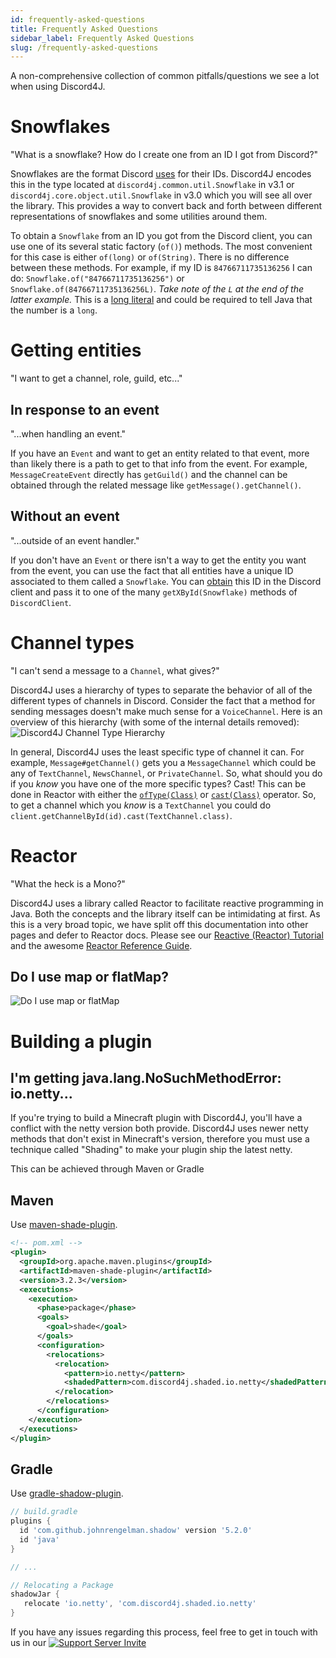 ```yaml
---
id: frequently-asked-questions
title: Frequently Asked Questions
sidebar_label: Frequently Asked Questions
slug: /frequently-asked-questions
---
```



A non-comprehensive collection of common pitfalls/questions we see a lot when using Discord4J.

# Snowflakes
"What is a snowflake? How do I create one from an ID I got from Discord?"

Snowflakes are the format Discord [uses](https://discord.com/developers/docs/reference#snowflakes) for their IDs. Discord4J encodes this in the type located at `discord4j.common.util.Snowflake` in v3.1 or `discord4j.core.object.util.Snowflake` in v3.0 which you will see all over the library. This provides a way to convert back and forth between different representations of snowflakes and some utilities around them. 

To obtain a `Snowflake` from an ID you got from the Discord client, you can use one of its several static factory (`of()`) methods. The most convenient for this case is either `of(long)` or `of(String)`. There is no difference between these methods. For example, if my ID is `84766711735136256` I can do: `Snowflake.of("84766711735136256")` or `Snowflake.of(84766711735136256L)`. *Take note of the `L` at the end of the latter example.* This is a [long literal](https://docs.oracle.com/javase/tutorial/java/nutsandbolts/datatypes.html) and could be required to tell Java that the number is a `long`. 

# Getting entities
"I want to get a channel, role, guild, etc..."
## In response to an event
"...when handling an event."

If you have an `Event` and want to get an entity related to that event, more than likely there is a path to get to that info from the event. For example, `MessageCreateEvent` directly has `getGuild()` and the channel can be obtained through the related message like `getMessage().getChannel()`.
## Without an event
"...outside of an event handler."

If you don't have an `Event` or there isn't a way to get the entity you want from the event, you can use the fact that all entities have a unique ID associated to them called a `Snowflake`. You can [obtain](https://support.discord.com/hc/en-us/articles/206346498-Where-can-I-find-my-User-Server-Message-ID-) this ID in the Discord client and pass it to one of the many `getXById(Snowflake)` methods of `DiscordClient`.

# Channel types
"I can't send a message to a `Channel`, what gives?"

Discord4J uses a hierarchy of types to separate the behavior of all of the different types of channels in Discord. Consider the fact that a method for sending messages doesn't make much sense for a `VoiceChannel`. Here is an overview of this hierarchy (with some of the internal details removed): ![Discord4J Channel Type Hierarchy](https://cdn.discordapp.com/attachments/451125724766535710/583071759155068928/68747470733a2f2f63646e2e646973636f72646170702e636f6d2f6174746163686d656e74732f3231303933383535323536.png)

In general, Discord4J uses the least specific type of channel it can. For example, `Message#getChannel()` gets you a `MessageChannel` which could be any of `TextChannel`, `NewsChannel`, or `PrivateChannel`. So, what should you do if you *know* you have one of the more specific types? Cast! This can be done in Reactor with either the [`ofType(Class)`](https://projectreactor.io/docs/core/release/api/reactor/core/publisher/Mono.html#ofType-java.lang.Class-) or [`cast(Class)`](https://projectreactor.io/docs/core/release/api/reactor/core/publisher/Mono.html#cast-java.lang.Class-) operator. So, to get a channel which you *know* is a `TextChannel` you could do `client.getChannelById(id).cast(TextChannel.class)`.

# Reactor
"What the heck is a Mono?"

Discord4J uses a library called Reactor to facilitate reactive programming in Java. Both the concepts and the library itself can be intimidating at first. As this is a very broad topic, we have split off this documentation into other pages and defer to Reactor docs. Please see our [Reactive (Reactor) Tutorial](reactive-reactor-tutorial) and the awesome [Reactor Reference Guide](https://projectreactor.io/docs/core/release/reference/).

## Do I use map or flatMap?

![Do I use map or flatMap](https://cdn.discordapp.com/attachments/582222617163989052/679491828671709225/hanvZpa.png)

# Building a plugin

## I'm getting java.lang.NoSuchMethodError: io.netty...

If you're trying to build a Minecraft plugin with Discord4J, you'll have a conflict with the netty version both provide. Discord4J uses newer netty methods that don't exist in Minecraft's version, therefore you must use a technique called "Shading" to make your plugin ship the latest netty.

This can be achieved through Maven or Gradle

## Maven

Use [maven-shade-plugin](https://rmannibucau.metawerx.net/post/mavens-shade-plugin-source-relocation).

```xml
<!-- pom.xml -->
<plugin>
  <groupId>org.apache.maven.plugins</groupId>
  <artifactId>maven-shade-plugin</artifactId>
  <version>3.2.3</version>
  <executions>
    <execution>
      <phase>package</phase>
      <goals>
        <goal>shade</goal>
      </goals>
      <configuration>
        <relocations>
          <relocation>
            <pattern>io.netty</pattern>
            <shadedPattern>com.discord4j.shaded.io.netty</shadedPattern>
          </relocation>
        </relocations>
      </configuration>
    </execution>
  </executions>
</plugin>
```

## Gradle

Use [gradle-shadow-plugin](https://imperceptiblethoughts.com/shadow/getting-started/).

```groovy
// build.gradle
plugins {
  id 'com.github.johnrengelman.shadow' version '5.2.0'
  id 'java'
}

// ...

// Relocating a Package
shadowJar {
   relocate 'io.netty', 'com.discord4j.shaded.io.netty'
}
```

If you have any issues regarding this process, feel free to get in touch with us in our [![Support Server Invite](https://img.shields.io/discord/208023865127862272.svg?color=7289da&label=Discord4J&logo=discord&style=flat-square)](https://discord.gg/NxGAeCY)
